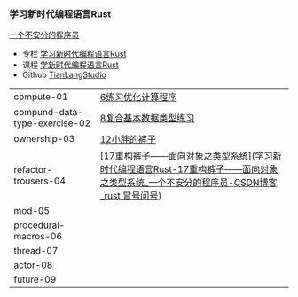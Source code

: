 ### 学习新时代编程语言Rust

[一个不安分的程序员](https://blog.csdn.net/tianlangstudio) 

- 专栏 [学习新时代编程语言Rust](https://blog.csdn.net/tianlangstudio/category_9335992.html)
- 课程 [学新时代编程语言Rust](https://edu.51cto.com/course/19232.html)
- Github [TianLangStudio](https://github.com/TianLangStudio?tab=repositories)



|                               |                                                              |
| ----------------------------- | ------------------------------------------------------------ |
| compute-01                    | [6练习优化计算程序](https://blog.csdn.net/tianlangstudio/article/details/100829633) |
| compund-data-type-exercise-02 | [8复合基本数据类型练习](https://blog.csdn.net/tianlangstudio/article/details/100829872) |
| ownership-03                  | [12小胖的裤子](https://blog.csdn.net/tianlangstudio/article/details/100971219) |
| refactor-trousers-04          | [17重构裤子——面向对象之类型系统]([学习新时代编程语言Rust-17重构裤子——面向对象之类型系统_一个不安分的程序员-CSDN博客_rust 冒号问号](https://blog.csdn.net/tianlangstudio/article/details/102554477)) |
| mod-05                        |                                                              |
| procedural-macros-06          |                                                              |
| thread-07                     |                                                              |
| actor-08                      |                                                              |
| future-09                     |                                                              |

